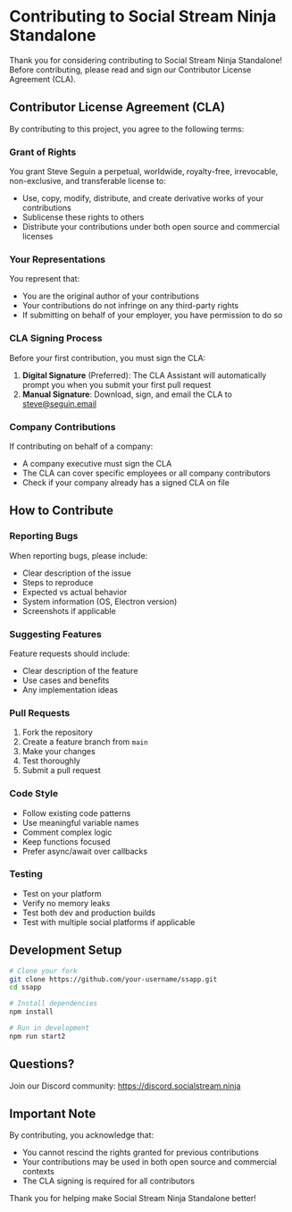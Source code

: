 # Contributing to Social Stream Ninja Standalone

Thank you for considering contributing to Social Stream Ninja Standalone! Before contributing, please read and sign our Contributor License Agreement (CLA).

## Contributor License Agreement (CLA)

By contributing to this project, you agree to the following terms:

### Grant of Rights

You grant Steve Seguin a perpetual, worldwide, royalty-free, irrevocable, non-exclusive, and transferable license to:
- Use, copy, modify, distribute, and create derivative works of your contributions
- Sublicense these rights to others
- Distribute your contributions under both open source and commercial licenses

### Your Representations

You represent that:
- You are the original author of your contributions
- Your contributions do not infringe on any third-party rights
- If submitting on behalf of your employer, you have permission to do so

### CLA Signing Process

Before your first contribution, you must sign the CLA:

1. **Digital Signature** (Preferred): The CLA Assistant will automatically prompt you when you submit your first pull request
2. **Manual Signature**: Download, sign, and email the CLA to steve@seguin.email

### Company Contributions

If contributing on behalf of a company:
- A company executive must sign the CLA
- The CLA can cover specific employees or all company contributors
- Check if your company already has a signed CLA on file

## How to Contribute

### Reporting Bugs

When reporting bugs, please include:
- Clear description of the issue
- Steps to reproduce
- Expected vs actual behavior
- System information (OS, Electron version)
- Screenshots if applicable

### Suggesting Features

Feature requests should include:
- Clear description of the feature
- Use cases and benefits
- Any implementation ideas

### Pull Requests

1. Fork the repository
2. Create a feature branch from `main`
3. Make your changes
4. Test thoroughly
5. Submit a pull request

### Code Style

- Follow existing code patterns
- Use meaningful variable names
- Comment complex logic
- Keep functions focused
- Prefer async/await over callbacks

### Testing

- Test on your platform
- Verify no memory leaks
- Test both dev and production builds
- Test with multiple social platforms if applicable

## Development Setup

```bash
# Clone your fork
git clone https://github.com/your-username/ssapp.git
cd ssapp

# Install dependencies
npm install

# Run in development
npm run start2
```

## Questions?

Join our Discord community: https://discord.socialstream.ninja

## Important Note

By contributing, you acknowledge that:
- You cannot rescind the rights granted for previous contributions
- Your contributions may be used in both open source and commercial contexts
- The CLA signing is required for all contributors

Thank you for helping make Social Stream Ninja Standalone better!